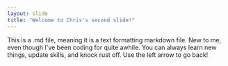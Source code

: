 ```yaml
---
layout: slide
title: "Welcome to Chris's second slide!"
---
```

This is a .md file, meaning it is a text formatting markdown file.  New to me, even though I've been coding for quite awhile.  You can always learn new things, update skills, and knock rust off.
Use the left arrow to go back!
